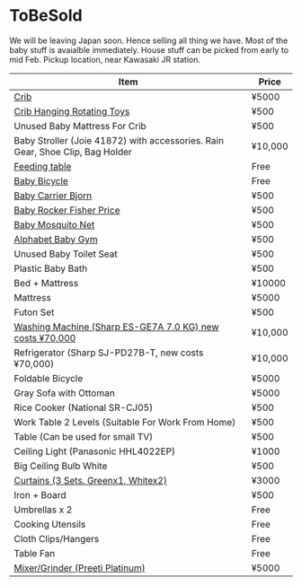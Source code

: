 # ToBeSold
We will be leaving Japan soon. Hence selling all thing we have.
Most of the baby stuff is avaialble immediately. House stuff can be picked from early to mid Feb.
Pickup location, near Kawasaki JR station.

| Item                                                                          | Price   |
| ----------------------------------------------------------------------------- | ------- |
| [Crib](photos/Crib.jpg)                                                       | ¥5000   |
| [Crib Hanging Rotating Toys](photos/CribToy.jpg)                              | ¥500    |
| Unused Baby Mattress For Crib                                                 | ¥500    |
| Baby Stroller (Joie 41872) with accessories. Rain Gear, Shoe Clip, Bag Holder | ¥10,000 |
| [Feeding table](photos/FeedingChair.jpg)                                      | Free    |
| [Baby Bicycle](photos/BabyBicycle.jpg)                                        | Free    |
| [Baby Carrier Bjorn](photos/BabyCarrier.jpg)                                  | ¥500    |
| [Baby Rocker Fisher Price](photos/BabyRocker.jpg)                             | ¥500    |
| [Baby Mosquito Net](photos/BabyMosquitoNet.jpg)                               | ¥500    |
| [Alphabet Baby Gym](photos/BabyGym.jpg)                                       | ¥500    |
| Unused Baby Toilet Seat                                                       | ¥500    |
| Plastic Baby Bath                                                             | ¥500    |
| Bed + Mattress                                                                | ¥10000  |
| Mattress                                                                      | ¥5000   |
| Futon Set                                                                     | ¥500    |
| [Washing Machine (Sharp ES-GE7A 7.0 KG) new costs ¥70,000](photos/WM.jpg)     | ¥10,000 |
| Refrigerator (Sharp SJ-PD27B-T, new costs ¥70,000)                            | ¥10,000 |
| Foldable Bicycle                                                              | ¥5000   |
| Gray Sofa with Ottoman                                                        | ¥5000   |
| Rice Cooker (National SR-CJ05)                                                | ¥500    |
| Work Table 2 Levels  (Suitable For Work From Home)                            | ¥500    |
| Table (Can be used for small TV)                                              | ¥500    |
| Ceiling Light (Panasonic HHL4022EP)                                           | ¥1000   |
| Big Ceiling Bulb White                                                        | ¥500    |
| [Curtains (3 Sets. Greenx1, Whitex2)](photos/Curtains.jpg)                    | ¥3000   |
| Iron + Board                                                                  | ¥500    |
| Umbrellas x 2                                                                 | Free    |
| Cooking Utensils                                                              | Free    |
| Cloth Clips/Hangers                                                           | Free    |
| Table Fan                                                                     | Free    |
| [Mixer/Grinder (Preeti Platinum)](photos/MixerGrinder.jpg)                    | ¥5000   |
